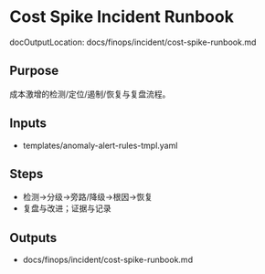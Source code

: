 # Cost Spike Incident Runbook

docOutputLocation: docs/finops/incident/cost-spike-runbook.md

## Purpose

成本激增的检测/定位/遏制/恢复与复盘流程。

## Inputs

- templates/anomaly-alert-rules-tmpl.yaml

## Steps

- 检测→分级→旁路/降级→根因→恢复
- 复盘与改进；证据与记录

## Outputs

- docs/finops/incident/cost-spike-runbook.md
